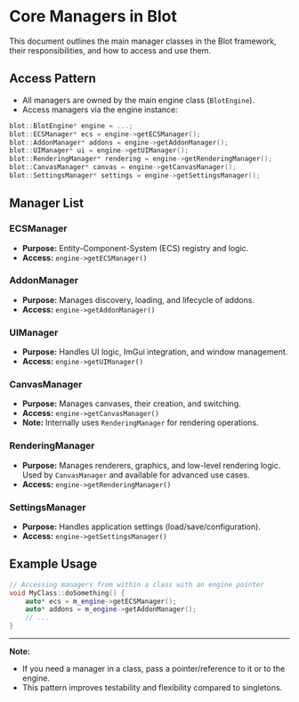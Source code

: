 # Core Managers in Blot

This document outlines the main manager classes in the Blot framework, their responsibilities, and how to access and use them.

## Access Pattern
- All managers are owned by the main engine class (`BlotEngine`).
- Access managers via the engine instance:

```cpp
blot::BlotEngine* engine = ...;
blot::ECSManager* ecs = engine->getECSManager();
blot::AddonManager* addons = engine->getAddonManager();
blot::UIManager* ui = engine->getUIManager();
blot::RenderingManager* rendering = engine->getRenderingManager();
blot::CanvasManager* canvas = engine->getCanvasManager();
blot::SettingsManager* settings = engine->getSettingsManager();
```

## Manager List

### ECSManager
- **Purpose:** Entity-Component-System (ECS) registry and logic.
- **Access:** `engine->getECSManager()`

### AddonManager
- **Purpose:** Manages discovery, loading, and lifecycle of addons.
- **Access:** `engine->getAddonManager()`

### UIManager
- **Purpose:** Handles UI logic, ImGui integration, and window management.
- **Access:** `engine->getUIManager()`

### CanvasManager
- **Purpose:** Manages canvases, their creation, and switching.
- **Access:** `engine->getCanvasManager()`
- **Note:** Internally uses `RenderingManager` for rendering operations.

### RenderingManager
- **Purpose:** Manages renderers, graphics, and low-level rendering logic. Used by `CanvasManager` and available for advanced use cases.
- **Access:** `engine->getRenderingManager()`

### SettingsManager
- **Purpose:** Handles application settings (load/save/configuration).
- **Access:** `engine->getSettingsManager()`

## Example Usage

```cpp
// Accessing managers from within a class with an engine pointer
void MyClass::doSomething() {
    auto* ecs = m_engine->getECSManager();
    auto* addons = m_engine->getAddonManager();
    // ...
}
```

---

**Note:**
- If you need a manager in a class, pass a pointer/reference to it or to the engine.
- This pattern improves testability and flexibility compared to singletons. 